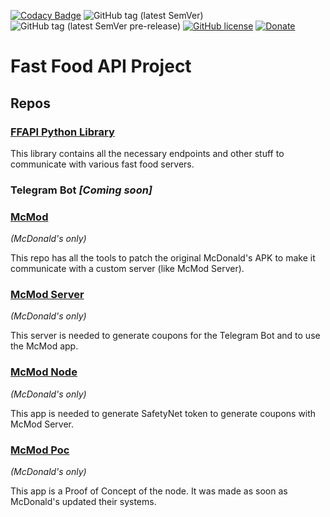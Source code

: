 [![Codacy Badge](https://api.codacy.com/project/badge/Grade/ab6d5294a943426bbba4919ac7d6d5e7)](https://www.codacy.com/manual/giacomoferretti/ffapi-project?utm_source=github.com&amp;utm_medium=referral&amp;utm_content=giacomoferretti/ffapi-project&amp;utm_campaign=Badge_Grade)
![GitHub tag (latest SemVer)](https://img.shields.io/github/tag/giacomoferretti/ffapi-project.svg?color=blue&label=Stable)
![GitHub tag (latest SemVer pre-release)](https://img.shields.io/github/tag-pre/giacomoferretti/ffapi-project.svg?label=Testing)
[![GitHub license](https://img.shields.io/github/license/giacomoferretti/ffapi-project.svg?color=informational)](https://github.com/giacomoferretti/ffapi-project/blob/master/LICENSE)
[![Donate](https://img.shields.io/badge/Donate-Paypal-blue.svg)](https://www.paypal.com/cgi-bin/webscr?cmd=_s-xclick&hosted_button_id=VN66MND8DYCGE&source=url)

# Fast Food API Project

## Repos

### [FFAPI Python Library](ffapi)
This library contains all the necessary endpoints and other stuff to communicate
with various fast food servers.

### Telegram Bot *[Coming soon]*

### [McMod](mcmod)
*(McDonald's only)*

This repo has all the tools to patch the original McDonald's APK to make it
communicate with a custom server (like McMod Server).

### [McMod Server](mcmod-server)
*(McDonald's only)*

This server is needed to generate coupons for the Telegram Bot and to use the
McMod app.

### [McMod Node](mcmod-node)
*(McDonald's only)*

This app is needed to generate SafetyNet token to generate coupons with McMod Server.

### [McMod Poc](mcmod-poc)
*(McDonald's only)*

This app is a Proof of Concept of the node. It was made as soon as McDonald's
updated their systems.
